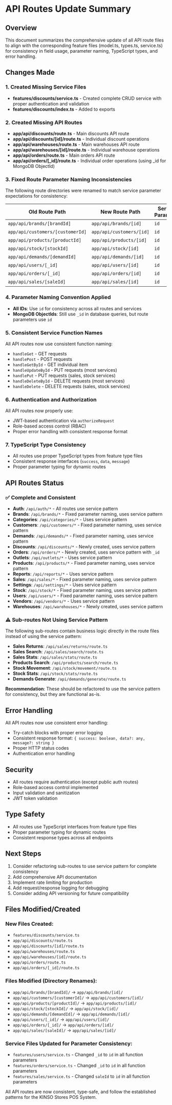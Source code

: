 # API Routes Update Summary

## Overview
This document summarizes the comprehensive update of all API route files to align with the corresponding feature files (model.ts, types.ts, service.ts) for consistency in field usage, parameter naming, TypeScript types, and error handling.

## Changes Made

### 1. Created Missing Service Files
- **features/discounts/service.ts** - Created complete CRUD service with proper authentication and validation
- **features/discounts/index.ts** - Added to exports

### 2. Created Missing API Routes
- **app/api/discounts/route.ts** - Main discounts API route
- **app/api/discounts/[id]/route.ts** - Individual discount operations
- **app/api/warehouses/route.ts** - Main warehouses API route  
- **app/api/warehouses/[id]/route.ts** - Individual warehouse operations
- **app/api/orders/route.ts** - Main orders API route
- **app/api/orders/[_id]/route.ts** - Individual order operations (using _id for MongoDB ObjectId)

### 3. Fixed Route Parameter Naming Inconsistencies
The following route directories were renamed to match service parameter expectations for consistency:

| Old Route Path | New Route Path | Service Parameter | Reason |
|----------------|----------------|-------------------|---------|
| `app/api/brands/[brandId]` | `app/api/brands/[id]` | `id` | Consistency |
| `app/api/customers/[customerId]` | `app/api/customers/[id]` | `id` | Consistency |
| `app/api/products/[productId]` | `app/api/products/[id]` | `id` | Consistency |
| `app/api/stock/[stockId]` | `app/api/stock/[id]` | `id` | Consistency |
| `app/api/demands/[demandId]` | `app/api/demands/[id]` | `id` | Consistency |
| `app/api/users/[_id]` | `app/api/users/[id]` | `id` | Consistency |
| `app/api/orders/[_id]` | `app/api/orders/[id]` | `id` | Consistency |
| `app/api/sales/[saleId]` | `app/api/sales/[id]` | `id` | Consistency |

### 4. Parameter Naming Convention Applied
- **All IDs**: Use `id` for consistency across all routes and services
- **MongoDB ObjectIds**: Still use `_id` in database queries, but route parameters use `id`

### 5. Consistent Service Function Names
All API routes now use consistent function naming:
- `handleGet` - GET requests
- `handlePost` - POST requests  
- `handleGetById` - GET individual item
- `handleUpdateById` - PUT requests (most services)
- `handlePut` - PUT requests (sales, stock services)
- `handleDeleteById` - DELETE requests (most services)
- `handleDelete` - DELETE requests (sales, stock services)

### 6. Authentication and Authorization
All API routes now properly use:
- JWT-based authentication via `authorizeRequest`
- Role-based access control (RBAC)
- Proper error handling with consistent response format

### 7. TypeScript Type Consistency
- All routes use proper TypeScript types from feature type files
- Consistent response interfaces (`success`, `data`, `message`)
- Proper parameter typing for dynamic routes

## API Routes Status

### ✅ Complete and Consistent
- **Auth**: `/api/auth/*` - All routes use service pattern
- **Brands**: `/api/brands/*` - Fixed parameter naming, uses service pattern
- **Categories**: `/api/categories/*` - Uses service pattern
- **Customers**: `/api/customers/*` - Fixed parameter naming, uses service pattern
- **Demands**: `/api/demands/*` - Fixed parameter naming, uses service pattern
- **Discounts**: `/api/discounts/*` - Newly created, uses service pattern
- **Orders**: `/api/orders/*` - Newly created, uses service pattern with `_id`
- **Outlets**: `/api/outlets/*` - Uses service pattern
- **Products**: `/api/products/*` - Fixed parameter naming, uses service pattern
- **Reports**: `/api/reports/*` - Uses service pattern
- **Sales**: `/api/sales/*` - Fixed parameter naming, uses service pattern
- **Settings**: `/api/settings/*` - Uses service pattern
- **Stock**: `/api/stock/*` - Fixed parameter naming, uses service pattern
- **Users**: `/api/users/*` - Fixed parameter naming, uses service pattern
- **Vendors**: `/api/vendors/*` - Uses service pattern
- **Warehouses**: `/api/warehouses/*` - Newly created, uses service pattern

### ⚠️ Sub-routes Not Using Service Pattern
The following sub-routes contain business logic directly in the route files instead of using the service pattern:

- **Sales Returns**: `/api/sales/returns/route.ts`
- **Sales Search**: `/api/sales/search/route.ts` 
- **Sales Stats**: `/api/sales/stats/route.ts`
- **Products Search**: `/api/products/search/route.ts`
- **Stock Movement**: `/api/stock/movement/route.ts`
- **Stock Stats**: `/api/stock/stats/route.ts`
- **Demands Generate**: `/api/demands/generate/route.ts`

**Recommendation**: These should be refactored to use the service pattern for consistency, but they are functional as-is.

## Error Handling
All API routes now use consistent error handling:
- Try-catch blocks with proper error logging
- Consistent response format: `{ success: boolean, data?: any, message?: string }`
- Proper HTTP status codes
- Authentication error handling

## Security
- All routes require authentication (except public auth routes)
- Role-based access control implemented
- Input validation and sanitization
- JWT token validation

## Type Safety
- All routes use TypeScript interfaces from feature type files
- Proper parameter typing for dynamic routes
- Consistent response types across all endpoints

## Next Steps
1. Consider refactoring sub-routes to use service pattern for complete consistency
2. Add comprehensive API documentation
3. Implement rate limiting for production
4. Add request/response logging for debugging
5. Consider adding API versioning for future compatibility

## Files Modified/Created

### New Files Created:
- `features/discounts/service.ts`
- `app/api/discounts/route.ts`
- `app/api/discounts/[id]/route.ts`
- `app/api/warehouses/route.ts`
- `app/api/warehouses/[id]/route.ts`
- `app/api/orders/route.ts`
- `app/api/orders/[_id]/route.ts`

### Files Modified (Directory Renames):
- `app/api/brands/[brandId]/` → `app/api/brands/[id]/`
- `app/api/customers/[customerId]/` → `app/api/customers/[id]/`
- `app/api/products/[productId]/` → `app/api/products/[id]/`
- `app/api/stock/[stockId]/` → `app/api/stock/[id]/`
- `app/api/demands/[demandId]/` → `app/api/demands/[id]/`
- `app/api/users/[_id]/` → `app/api/users/[id]/`
- `app/api/orders/[_id]/` → `app/api/orders/[id]/`
- `app/api/sales/[saleId]/` → `app/api/sales/[id]/`

### Service Files Updated for Parameter Consistency:
- `features/users/service.ts` - Changed `_id` to `id` in all function parameters
- `features/orders/service.ts` - Changed `_id` to `id` in all function parameters
- `features/sales/service.ts` - Changed `saleId` to `id` in all function parameters

All API routes are now consistent, type-safe, and follow the established patterns for the KINSO Stores POS System. 